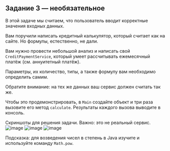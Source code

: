 ## Задание 3 — необязательное

В этой задаче мы считаем, что пользователь вводит корректные значения входных данных.

Вам поручили написать кредитный калькулятор, который считает как на сайте. Но формулы, естественно, не дали.

Вам нужно провести небольшой анализ и написать свой `CreditPaymentService`, который умеет рассчитывать ежемесячный платёж (см. аннуитетный платёж).

Параметры, их количество, типы, а также формулу вам необходимо определить самим.

Обратите внимание: на тех же данных ваш сервис должен считать так же.

Чтобы это продемонстрировать, в `Main` создайте объект и три раза вызовите его метод `calculate`. Результаты каждого вызова выводите в консоль.

Скриншоты для решения задачи. Важно: это не реальный сервис.
![image](https://github.com/Zhmaeva/javaqa_homework_3_task3/assets/80923857/e1b6fb96-9196-4807-ac7f-fe5bc7b003da)
![image](https://github.com/Zhmaeva/javaqa_homework_3_task3/assets/80923857/756e4412-c9c2-4e92-aedb-dd335318a340)
![image](https://github.com/Zhmaeva/javaqa_homework_3_task3/assets/80923857/e7e50d52-c9e6-4dce-8a7f-01a87d975172)

Подсказка: для возведения чисел в степень в Java изучите и используйте команду `Math.pow`.


